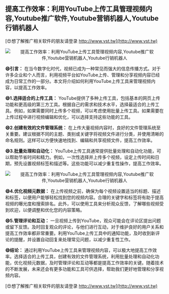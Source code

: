 ## **提高工作效率：利用YouTube上传工具管理视频内容,Youtube推广软件,Youtube营销机器人,Youtube行销机器人**

[😍想了解推广相关软件的朋友请登录 http://www.vst.tw](http://www.vst.tw)

 <center><img src="https://vst.tw/MP4/tuiguang/png/3.png" alt="提高工作效率：利用YouTube上传工具管理视频内容,Youtube推广软件,Youtube营销机器人,Youtube行销机器人"></center>

**😄引言：**
在当今数字化时代，视频已成为一种常见而强大的信息传播方式。对于许多企业和个人而言，利用视频平台如YouTube上传、管理和分享视频内容已经成为日常工作的一部分。本文将介绍如何利用YouTube上传工具来管理视频内容，以提高工作效率。

**😄1.选择适合的上传工具：**
YouTube提供了多种上传工具，包括基本的网页上传功能和更高级的第三方工具。根据自己的需求和技术水平，选择最适合的上传工具。例如，如果需要同时上传多个视频，可以考虑使用批量上传工具。如果需要在上传过程中进行视频编辑和优化，可以选择支持这些功能的工具。

**😄2.创建有效的文件管理系统：**
在上传大量视频内容时，良好的文件管理系统至关重要。建议根据不同的主题、类别或关键字将视频文件进行分类，并使用清晰的命名规则。这样可以方便快速地找到、编辑和共享视频文件，提高工作效率。

**😄3.批量处理和自动化：**
YouTube上传工具通常提供批量处理和自动化功能，可以帮助节省时间和精力。例如，一次性选择并上传多个视频，设定上传时间和日期，预先设置视频标签和描述等。这些功能可以减少重复性操作，提高工作效率。

 <center><img src="https://vst.tw/MP4/tuiguang/png/2.png" alt="提高工作效率：利用YouTube上传工具管理视频内容,Youtube推广软件,Youtube营销机器人,Youtube行销机器人"></center>

**😄4.优化视频元数据：**
在上传视频之前，确保为每个视频设置适当的标题、描述和标签，以便用户能够轻松找到您的视频内容。合理的关键字和标签将有助于提高视频的曝光度和搜索排名。此外，可以使用工具来分析观众反馈，了解哪些视频受到欢迎，以便调整和优化您的内容策略。

**😄5.管理评论和互动：**
一旦视频上传到YouTube，观众可能会在评论区提出问题或留下反馈。及时回复观众的评论，与他们进行互动，对于维护良好的用户关系和提高工作效率都非常重要。利用YouTube上传工具中的通知功能，及时收到新评论的提醒，并设置自动回复来处理常见问题，以减少重复性工作。

**😄结论：**
通过利用YouTube上传工具来管理视频内容，可以极大地提高工作效率。选择适合的上传工具，创建有效的文件管理系统，利用批量处理和自动化功能，优化视频元数据，及时管理评论和互动等都是提高工作效率的关键。随着技术的不断发展，未来还会有更多功能和工具可供选择，帮助我们更好地管理和分享视频内容。

[😍想了解推广相关软件的朋友请登录 http://www.vst.tw](http://www.vst.tw)



